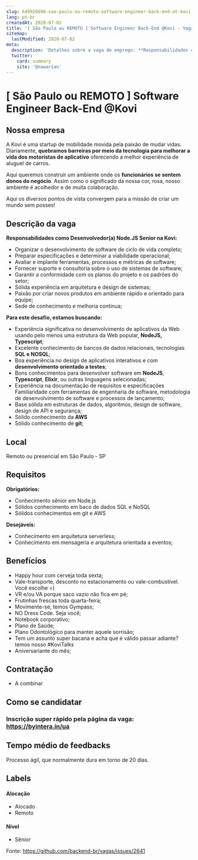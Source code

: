 ```yaml
---
slug: 649926696-sao-paulo-ou-remoto-software-engineer-back-end-at-kovi
lang: pt-br
createdAt: 2020-07-02
title: '[ São Paulo ou REMOTO ] Software Engineer Back-End @Kovi - Vaga de Emprego'
sitemap:
  lastModified: 2020-07-02
meta:
  description: 'Detalhes sobre a vaga de emprego: **Responsabilidades como Desenvolvedor(a) Node.JS Senior na Kovi:** - Organizar o desenvolvimento de software de ciclo de vida completo; - Preparar especificações e determinar a viabilidade operacional; - Avaliar e implante ferramentas, processos e métricas de software; - Fornecer suporte e consultoria sobre o uso de sistemas de software; - Garantir a conformidade com os planos do projeto e os padrões do setor; - Sólida experiência em arquitetura e design de sistemas; - Paixão por criar novos produtos em ambiente rápido e orientado para equipe; - Sede de conhecimento e melhoria contínua; **Para este desafio, estamos buscando:** - Experiência significativa no desenvolvimento de aplicativos da Web usando pelo menos uma estrutura da Web popular, **NodeJS, Typescript**; - Excelente conhecimento de bancos de dados relacionais, tecnologias **SQL e NOSQL**; - Boa experiência no design de aplicativos interativos e com **desenvolvimento orientado a testes**; - Bons conhecimentos para desenvolver software em **NodeJS**, **Typescript**, **Elixir**, ou outras linguagens selecionadas; - Experiência na documentação de requisitos e especificações Familiaridade com ferramentas de engenharia de software, metodologia de desenvolvimento de software e processos de lançamento; - Base sólida em estruturas de dados, algoritmos, design de software, design de API e segurança; - Sólido conhecimento da **AWS** - Sólido conhecimento de **git**;'
  twitter:
    card: summary
    site: '@nawarian'
---
```


# [ São Paulo ou REMOTO ] Software Engineer Back-End @Kovi

## Nossa empresa

A Kovi é uma startup de mobilidade movida pela paixão de mudar vidas. Diariamente, **quebramos barreiras por meio da tecnologia para melhorar a vida dos motoristas de aplicativo** oferecendo a melhor experiência de aluguel de carros.

Aqui queremos construir um ambiente onde os **funcionários se sentem donos do negócio**. Assim como o significado da nossa cor, rosa, nosso ambiente é acolhedor e de muita colaboração.

Aqui os diversos pontos de vista convergem para a missão de criar um mundo sem posses!

## Descrição da vaga

**Responsabilidades como Desenvolvedor(a) Node.JS Senior na Kovi:**

- Organizar o desenvolvimento de software de ciclo de vida completo;
- Preparar especificações e determinar a viabilidade operacional;
- Avaliar e implante ferramentas, processos e métricas de software;
- Fornecer suporte e consultoria sobre o uso de sistemas de software;
- Garantir a conformidade com os planos do projeto e os padrões do setor;
- Sólida experiência em arquitetura e design de sistemas;
- Paixão por criar novos produtos em ambiente rápido e orientado para equipe;
- Sede de conhecimento e melhoria contínua;

**Para este desafio, estamos buscando:**
- Experiência significativa no desenvolvimento de aplicativos da Web usando pelo menos uma estrutura da Web popular, **NodeJS, Typescript**;
- Excelente conhecimento de bancos de dados relacionais, tecnologias **SQL e NOSQL**;
- Boa experiência no design de aplicativos interativos e com **desenvolvimento orientado a testes**;
- Bons conhecimentos para desenvolver software em **NodeJS**, **Typescript**, **Elixir**, ou outras linguagens selecionadas;
- Experiência na documentação de requisitos e especificações Familiaridade com ferramentas de engenharia de software, metodologia de desenvolvimento de software e processos de lançamento;
- Base sólida em estruturas de dados, algoritmos, design de software, design de API e segurança;
- Sólido conhecimento da **AWS**
- Sólido conhecimento de **git**;

## Local

Remoto ou presencial em São Paulo - SP

## Requisitos

**Obrigatórios:**
- Conhecimento sênior em Node.js
- Sólidos conhecimento em baco de dados SQL e NoSQL
- Sólidos conhecimentos em git e AWS

**Desejáveis:**
- Conhecimento em arquitetura serverless;
- Conhecimento em mensageria e arquitetura orientada a eventos;

## Benefícios

- Happy hour com cerveja toda sexta;
- Vale-transporte, desconto no estacionamento ou vale-combustível. Você escolhe =)
- VR e/ou VA porque saco vazio não fica em pé;
- Frutinhas frescas toda quarta-feira;
- Movimente-se, temos Gympass;
- NO Dress Code. Seja você;
- Notebook corporativo;
- Plano de Saúde;
- Plano Odontológico para manter aquele sorrisão;
- Tem um assunto super bacana e acha que é válido passar adiante? temos nosso #KoviTalks
- Aniversariante do mês;

## Contratação

- A combinar

## Como se candidatar

### **Inscrição super rápido pela página da vaga: https://byintera.in/ua**

## Tempo médio de feedbacks

Processo ágil, que normalmente dura em torno de 20 dias.

## Labels

#### Alocação
- Alocado
- Remoto

#### Nível
- Sênior





Fonte: https://github.com/backend-br/vagas/issues/2641
